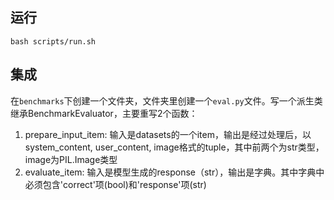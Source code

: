## 运行
```
bash scripts/run.sh
```

## 集成

在`benchmarks`下创建一个文件夹，文件夹里创建一个`eval.py`文件。写一个派生类继承BenchmarkEvaluator，主要重写2个函数：
1. prepare_input_item: 输入是datasets的一个item，输出是经过处理后，以system_content, user_content, image格式的tuple，其中前两个为str类型，image为PIL.Image类型
2. evaluate_item: 输入是模型生成的response（str），输出是字典。其中字典中必须包含'correct'项(bool)和'response'项(str)
